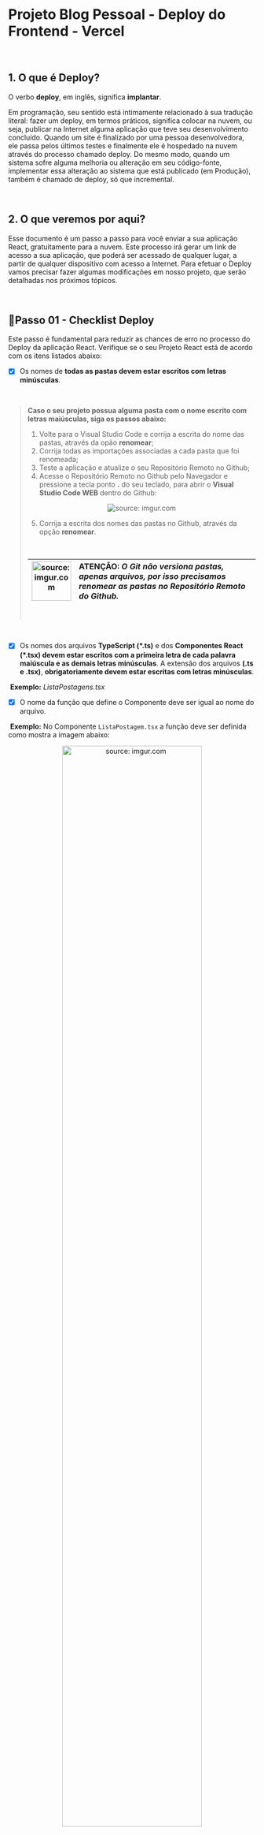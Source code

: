 <h1>Projeto Blog Pessoal - Deploy do Frontend - Vercel</h1>

  <br />



<h2>1. O que é Deploy?</h2>



O verbo **deploy**, em inglês, significa **implantar**.

Em programação, seu sentido está intimamente relacionado à sua tradução literal: fazer um deploy, em termos práticos, significa colocar na nuvem, ou seja, publicar na Internet alguma aplicação que teve seu desenvolvimento concluído.
Quando um site é finalizado por uma pessoa desenvolvedora, ele passa pelos últimos testes e finalmente ele é hospedado na nuvem através do processo chamado deploy.
Do mesmo modo, quando um sistema sofre alguma melhoria ou alteração em seu código-fonte, implementar essa alteração ao sistema que está publicado (em Produção), também é chamado de deploy, só que incremental.

<br />

<h2>2. O que veremos por aqui?</h2>



Esse documento é um passo a passo para você enviar a sua aplicação React, gratuitamente para a nuvem. Este processo irá gerar um link de acesso a sua aplicação, que poderá ser acessado de qualquer lugar, a partir de qualquer dispositivo com acesso a Internet. 
Para efetuar o Deploy vamos precisar fazer algumas modificações em nosso projeto, que serão detalhadas nos próximos tópicos.

<br />

<h2 id="local">👣Passo 01 - Checklist Deploy</h2>



Este passo é fundamental para reduzir as chances de erro no processo do Deploy da aplicação React. Verifique se o seu Projeto React está de acordo com os itens listados abaixo:

- [x] Os nomes de **todas as pastas devem estar escritos com letras minúsculas**.

<br />

> **Caso o seu projeto possua alguma pasta com o nome escrito com letras maiúsculas, siga os passos abaixo:**
>
> 1. Volte para o Visual Studio Code e corrija a escrita do nome das pastas, através da opão **renomear**;
> 2. Corrija todas as importações associadas a cada pasta que foi renomeada;
> 3. Teste a aplicação e atualize o seu Repositório Remoto no Github;
> 4. Acesse o Repositório Remoto no Github pelo Navegador e pressione a tecla ponto **.** do seu teclado, para abrir o **Visual Studio Code WEB** dentro do Github:
>
> <div align="center"><img  src="https://i.imgur.com/8AeqYhi.png"  title="source: imgur.com"  /></div>
>
> 5. Corrija a escrita dos nomes das pastas no Github, através da opção **renomear**.
>
> <br />
>
> | <img src="https://i.imgur.com/hOgWvSc.png" title="source: imgur.com" width="80px"/> | <div align="left"> **ATENÇÃO:** *O Git não versiona pastas, apenas arquivos, por isso  precisamos renomear as pastas no Repositório Remoto do Github.* </div> |
> | ------------------------------------------------------------ | ------------------------------------------------------------ |
>
> <br />

<br />

- [x] Os nomes dos arquivos **TypeScript (*.ts)** e dos **Componentes React (*.tsx) devem estar escritos com a primeira letra de cada palavra maiúscula e as demais letras minúsculas**. A extensão dos arquivos **(.ts e .tsx)**, **obrigatoriamente devem estar escritas com letras minúsculas**. 

​	**Exemplo:** *ListaPostagens.tsx*

- [x] O nome da função que define o Componente deve ser igual ao nome do arquivo. 

​	**Exemplo:** No Componente `ListaPostagem.tsx` a função deve ser definida como mostra a imagem abaixo:

<div align="center"><img  src="https://i.imgur.com/M7dvekQ.png"  title="source: imgur.com"  width="75%"/></div>

<br />

> [!NOTE]
>
> *Observe que tanto na assinatura da função, quanto na exportação da função (indicados na imagem acima pelas setas verdes), a grafia do nome está exatamente igual ao nome do arquivo .tsx*

<br />

- [x] Verifique se as importações dos Componentes e Bibliotecas estão corretas, **principalmente em relação a escrita** (letras maiúsculas e minúsculas).

<br />

<h2 id="local">👣Passo 02 - Testar o Projeto React no seu computador</h2>



1. Execute a sua aplicação localmente pelo Visual Studio Code

2. Abra o Projeto React no seu navegador

3. A sua aplicação deverá exibir a tela de **Login (Usuário e Senha)**. 

4. Cadastre um novo Usuário na aplicação e experimente fazer o login.

5. Após o login, teste todas as funcionalidades do seu Projeto.

6. Antes de continuar a configuração do projeto para efetuar o Deploy, não esqueça de **parar a execução do Projeto no Terminal do Visual Studio Code**.

<br />

> [!IMPORTANT]
>
> Não esqueça de checar se o usuário **root@root.com** está ativo no Backend, e principalmente não altere ou divulgue a senha padrão. Os instrutores da sua turma utilizarão este usuário para abrir, testar e corrigir a sua aplicação.

<br />

> [!WARNING]
>
> **Lembre-se que antes de fazer o Deploy é fundamental que a aplicação esteja rodando e sem erros.**

<br />

<h2>👣 Passo 03 - Criar uma conta grátis na Vercel</h2>

<br />

<h3>3.1 O que é a Vercel?</h3>



A **Vercel** é uma plataforma de computação em nuvem que permite que os desenvolvedores construam e dimensionem uma aplicação web personalizada com suas ferramentas e estruturas favoritas. Você pode implantar seu código-fonte diretamente a partit do Git ouvia CLI (Terminal), desfrutar de tempos de carregamento rápidos, segurança e colaboração com sua equipe. A Vercel é conhecida por ser a criadora do framework **Next JS**, voltado para o React. Além disso, a plataforma oferece uma série de recursos, como templates de início rápido, streaming sem configuração, infraestrutura altamente otimizada, escalabilidade e muito mais. 

A **Vercel**  é classificada como um **PaaS** (plataforma como serviço), ou seja, é um conjunto de serviços para criar e gerenciar aplicativos na nuvem. PaaS fornece os componentes de infraestrutura, que permitem que as pessoas Desenvolvedoras criem, integrem, migrem, implementem, protejam e gerenciem aplicativos móveis e da web, de forma simples e rápida.

> **Modelos de Serviços na Nuvem:**
>
> - **Plataforma como um serviço (PaaS):** Um provedor de serviços oferece acesso a um ambiente baseado em cloud no qual os usuários podem desenvolver e fornecer aplicativos. Além do **Netlify**, o **Netlify** e o **Azure** da Microsoft também utilizam este modelo.
> - **Infraestrutura como um serviço (IaaS):**  Um provedor de serviços fornece aos clientes acesso Pay As You Go (Pague pelo que você usar), para armazenamento, rede, servidores e outros recursos de computação na cloud. O **AWS da Amazon e a Digital Ocean** seguem este modelo.
> - **Software como um serviço (SaaS):** Um provedor de serviços oferece softwares e aplicativos por meio da Internet. Os usuários subscrevem ao software e o acessam por meio da web ou de API's do fabricante. o **Google Apps e do Microsoft Office 365** seguem este modelo.

Um grande diferencial da Vercel é que ele oferece **contas gratuitas**, o chamado **Plano Hobby**, com algumas limitações, que permitem hospedar aplicações desenvolvidas em diversos Frameworks e Bibliotecas Frontend como: **React, Angular, VUE, NEXT, entre outros**.

**Principais Limitações do Plano Gratuito:**

- Ambientes limitados, 
- Não oferece suporte a e-mail
- Não oferece suporte de **SLA (Service Level Agreement)**, ou seja, um Acordo de Nível de Serviço, que se trata de um contrato que estabelece os direitos e as obrigações entre contratado e contratante, visando alinhar expectativas e garantir o cumprimento da qualidade, da quantidade, dos prazos e de outros aspectos relevantes de um acordo.
- Não oferece suporte ao Deploy de Repositórios criados dentro de uma Organização do Github.

**Principais Vantagens do Plano Gratuito:**

- **O Plano Hobby não é um Plano de avaliação do serviço:** O plano gratuito não tem data de validade, pois é um nível gratuito e não uma avaliação gratuita.
- **Configuração do Projeto e Deploy**: No painel da Vercel, podemos criar um novo projeto ou associar ao seu repositório de código fonte, além de configurar opções de deploy, como o ambiente (produção, desenvolvimento, etc.), variáveis de ambiente e as configurações de domínio, se necessário.
- **Deploy Automático**: A Vercel suporta a implantação automática, o que significa que, sempre que você envia alterações para o repositório associado, a Vercel automaticamente constrói e implanta a nova versão da aplicação.
- **Monitoramento e Logs**: Após a implantação, a Vercel oferece ferramentas de monitoramento e geração de logs para ajudar a rastrear o desempenho e os erros da aplicação.
- **Domínio Personalizado**: Se desejar, você pode configurar um domínio personalizado para a aplicação, o que envolve configurações DNS e SSL.
- **Atualizações Contínuas**: À medida que você faz alterações na aplicação, pode continuar a enviar novas versões para a Vercel, e o processo de deploy é repetido automaticamente.
- **Escalabilidade**: A Vercel oferece escalabilidade automática, o que significa que a aplicação se ajustará automaticamente ao volume de tráfego, garantindo que ela permaneça disponível mesmo com grande demanda.

<br />

<div align="left"><img src="https://i.imgur.com/QTJW29A.png" title="source: imgur.com" width="4%"/> <a href="https://vercel.com/docs" target="_blank"><b>Documentação da Vercel</b></a></div>

<br />

Vamos criar a conta na Vercel para fazermos o Deploy:

1) Acesse o endereço: **https://vercel.com/**

<div align="center"><img  src="https://i.imgur.com/slB4Yn9.png"  title="source: imgur.com"  /></div>

2. Na página inicial, clique no botão **Sign Up**, no canto superior direito.

<div  align="center"><img  src="https://i.imgur.com/5bx4zIz.png"  title="source: imgur.com"  width="90%"/></div>

3. Na janela **Create Your Vercel Account**, selecione a primeira opção (**Hobby**).

<div  align="center"><img  src="https://i.imgur.com/8Zi6AIQ.png"  title="source: imgur.com"  /></div>

4. Na sequência, insira o seu nome e clique em **Continue**.

<div  align="center"><img  src="https://i.imgur.com/M3S47Jq.png"  title="source: imgur.com"  /></div>

5. Na janela **Let's connect your Git provider**, a Vercel solicitará que você escolha uma das 3 plataformas Git para criar a  sua conta e compartilhar o seu código durante o processo do Deploy. Clique na opção **Continue with Github** e aguarde até que a conexão entre as plataformas seja finalizada.

<div  align="center"><img  src="https://i.imgur.com/sdbbwI7.png"  title="source: imgur.com" /></div>

6. Na próxima janela, caso seja solicitado, digite o endereço do e-mail ou usuário do Github, além da senha, que você utiliza para acessar a sua conta do **Github**, e em seguida clique no botão  **Sign in**.

<div  align="center"><img  src="https://i.imgur.com/hiQ3qjp.png" title="source: imgur.com" /></div>

7. Na próxima janela, autorize a Vercel a acessar a sua conta do Github, clicando no botão  **Authorize Vercel**.

<div  align="center"><img  src="https://i.imgur.com/1Szg2qv.png" title="source: imgur.com" /></div>

8. Depois de autorizar o acesso da sua conta Verce,l na sua conta do Github, sua conta será validada e você será redirecionado para a tela de configuração **Vercel**, como mostra a imagem abaixo:

<div  align="center"><img  src="https://i.imgur.com/FkzzYwA.png" title="source: imgur.com"  /></div>

<br />

> [!WARNING]
>
> **Conclua todas etapas do processo de criação da conta na Vercel antes de avançar para o próximo passo do Deploy.**

<br />

<h2>👣 Passo 04 - Ocultar a URL (endereço) da API no Projeto React</h2>



Para que ninguém saiba o endereço do deploy do seu Backend, vamos ocultar a URL do Backend, através da criação de uma Variável de Ambiente:

1. **Dentro da pasta raiz do Projeto React**, crie um arquivo chamado **.env**, como mostra a imagem abaixo:

<div align="center"><img src="https://i.imgur.com/gWhc1PM.png" title="source: imgur.com" /></div>

<br />

> [!CAUTION]
>
> Um Erro muito comum é criar o arquivo **.env** dentro de alguma pasta do projeto. O arquivo **.env**, **<u>obrigatoriamente deve ser criado na pasta raiz do seu projeto (blogpessoal)</u>**, como mostra a imagem acima. Caso contrário, o seu Projeto React deixará de funcionar localmente.

<br />

2. Na pasta **src/services**, abra o arquivo **Service.ts** 

<div align="center"><img src="https://i.imgur.com/nJ3rJPb.png" title="source: imgur.com" /></div>

3. Localize o trecho de código abaixo:

<div align="center"><img src="https://i.imgur.com/XepCKt4.png" title="source: imgur.com" /></div>

4. Copie <u>**apenas o endereço do deploy do seu Backend**</u> (no local indicado pela seta verde na imagem acima)
5. Dentro do arquivo **.env**, adicione este endereço na variável de ambiente **VITE_API_URL**, conforme o exemplo abaixo:

```bash
VITE_API_URL=https://meuprojeto.onrender.com
```

<br />

| <img src="https://i.imgur.com/vVDBDG0.png" title="source: imgur.com" width="100px"/> | <div align="left"> **ALERTA DE BSM:** *Mantenha a Atenção aos Detalhes ao criar o arquivo .env. O endereço https inserido na variável <u>deve ser o endereço do Deploy da sua aplicação na nuvem</u>, sem nenhum caminho adicional, ou seja, o endereço principal, assim como foi adicionado na Service, sem as aspas no caso do arquivo .env.* </div> |
| ------------------------------------------------------------ | ------------------------------------------------------------ |

<br />

> [!WARNING]
>
> O nome da variável deve ser escrito em letras maiúsculas (**VITE_API_URL**), e o nome obrigatoriamente deve começar com o prefixo ‘**VITE_**’, devido a uma regra de funcionamento interno do Vite, que usamos para criar o projeto React.

<br />

Na sequência, na nossa Classe Service, vamos alterar a **BaseURL** do **Axios**, para utilizar essa variável, da seguinte forma:

1. Volte para o arquivo **Service**, localizado na pasta **src/services**
2. Altere a BaseURL pelo trecho de código abaixo:

```tsx
baseURL: import.meta.env.VITE_API_URL
```

3. após a alteração, a **BaseURL** ficará igual a imagem abaixo:

<div align="center"><img src="https://i.imgur.com/WHXYmA2.png" title="source: imgur.com" /></div>

Para finalizar, vamos modiﬁcar o nosso arquivo **.gitignore**, para que o nosso arquivo **.env** não seja enviado para o Github, funcionando apenas no nosso computador, da seguinte forma:

1. Abra o arquivo **.gitignore**, localizado na pasta raiz do projeto:

<div align="center"><img src="https://i.imgur.com/R4p82QU.png" title="source: imgur.com" /></div>

2. Adicione a linha abaixo no arquivo **.gitignore**:

```tsx
.env
```

3. após a alteração, o arquivo **.gitignore** ficará semelhante a imagem abaixo:

<div align="center"><img src="https://i.imgur.com/BO2DAk5.png" title="source: imgur.com" /></div>

A linha adicionada pode ser colocada em qualquer ponto do arquivo, não precisa estar exatamente no mesmo local indicado na imagem acima.

<br />

<h2>👣 Passo 05 - Desativar o Lint</h2>



Para evitar erros no deploy, vamos veriﬁcar se o **Lint** está ativado no projeto. Caso esteja, iremos desativá-lo.

> **Lint:** É uma ferramenta de análise de código estático usada para sinalizar erros de programação, bugs,  erros estilísticos e construções suspeitas. 

1. Abra o arquivo **tsconfig.json**, localizado na pasta raiz do projeto:

<div align="center"><img src="https://i.imgur.com/55D6q8P.png" title="source: imgur.com" /></div>

2. Localize as linhas abaixo no arquivo **tsconfig.json**:

```json
/* Linting */
    "strict": true,
    "noUnusedLocals": true,
    "noUnusedParameters": true,
    "noFallthroughCasesInSwitch": true
```

3. Se estas linhas forem encontradas no arquivo **tsconfig.json**, deixe estas linhas comentadas, como mostra o trecho de código abaixo:

```json
/* Linting */
    // "strict": true,
    // "noUnusedLocals": true,
    // "noUnusedParameters": true,
    // "noFallthroughCasesInSwitch": true
```

4. Caso estas linhas não sejam encontradas no arquivo **tsconfig.json**, verifique se o seu projeto possui um arquivo chamado **tsconfig.app.json**, como mostra a imagem abaixo:

<div align="center"><img src="https://i.imgur.com/buakSo0.png" title="source: imgur.com" /></div>

5. Localize as linhas abaixo no arquivo **tsconfig.app.json**:

```json
/* Linting */
    "strict": true,
    "noUnusedLocals": true,
    "noUnusedParameters": true,
    "noFallthroughCasesInSwitch": true
```

6. Se estas linhas forem encontradas no arquivo **tsconfig.app.json**, deixe estas linhas comentadas, como mostra o trecho de código abaixo:

```json
/* Linting */
    // "strict": true,
    // "noUnusedLocals": true,
    // "noUnusedParameters": true,
    // "noFallthroughCasesInSwitch": true
```

7. Caso estas linhas não sejam encontradas em nenhum dos dois arquivos, ignore este passo.

</br>

<h2>👣 Passo 06 - Apagar o arquivo package-lock.json</h2>



O arquivo **package-lock.json**, assim como o arquivo **yarn.lock**, permite que os Gerenciadores de Pacotes NPM e Yarn encontrem as dependências dentro da pasta **node_modules** de forma rápida e atualize as Bibliotecas quando necessário. Entretanto, os dois juntos podem causar algumas inconsistências no Deploy. 

1. Apague o arquivo **package-lock.json**, localizado na pasta raiz do seu projeto:

<div  align="center"><img  src="https://i.imgur.com/oqRo6Gm.png"  title="source: imgur.com"  /></div>

2. Caso o arquivo **package-lock.json** não exista, ignore este passo.

<br />

> [!CAUTION]
>
> **ATENÇÃO: Muito cuidado para não apagar o arquivo package.json, pois sem este arquivo o seu projeto não irá funcionar, pois nele estão armazenadas a lista de Bibliotecas utilizadas na construção do Projeto entre outras informaçãos fundamentais.**

<br />

<div align="left"><img src="https://i.imgur.com/JACNZiR.png" title="source: imgur.com" width="5%"/> <a href="https://github.com/rafaelq80/blogpessoal_react_2024/tree/27_deploy" target="_blank"><b>Código fonte do projeto finalizado</b></a></div>

<br />

<h2>👣 Passo 07 - Atualizar o repositório do projeto no Github</h2>



1. Envie as atualizações do seu projeto para o repositório do Github, através do **Terminal do Visual Studio Code**, utilizando os comandos abaixo:

   ```bash
    git add .
    
    git commit -m “Deploy do Projeto Blog Pessoal”
    
    git push origin main
   ```

<br />

> [!IMPORTANT]
>
> Para executarmos o Deploy do Projeto React, o mesmo deve estar disponível na **Branch main** do Repositório Remoto do Github. **Todas as plataformas de Deploy, principalmente quando utilizamos uma conta gratuita, sempre utilizam a Branch main do repositório para realizar o processo do Deploy**.

<br />

> [!WARNING]
>
> Para efetuar o Deploy, o projeto React **OBRIGATORIAMENTE** precisa estar em um **REPOSITÓRIO EXCLUSIVO** no Github e não pode estar **DENTRO DE UMA PASTA**, ou seja, ao abrir o repositório do projeto no Github, o conteúdo exibido será semelhante ao da imagem abaixo.

<br />

<div  align="center"><img  src="https://i.imgur.com/bnCkoTh.png"  title="source: imgur.com"  /></div>

<br />

> [!IMPORTANT]
>
> **Caso o seu repositório esteja diferente da imagem acima, você precisará ajustar o seu repositório.**

<br />

<h2>👣 Passo 08 - Criar o Deploy na Vercel</h2>



1. De volta a sua conta na Vercel, na Janela **Let's build something new**, no item **Import Git Repository**, clique na opção **Select a Git Namespace**, indicado na imagem abaixo:

<div  align="center"><img  src="https://i.imgur.com/yZg7BNI.png" title="source: imgur.com"  /></div>

2. Na lista de opções que será exibida, clique no item **Add Github Account**.

<div  align="center"><img  src="https://i.imgur.com/zh46Cyr.png" title="source: imgur.com" width="90%"/></div>

3. Na janela **Install Vercel**, clique no botão **Install**, para concordar que a Vercel acesse todos os repositórios da sua conta no Github.

<div  align="center"><img  src="https://i.imgur.com/kB9RIdx.png" title="source: imgur.com" /></div>

4. Após esse processo, todos os seus repositórios serão importados para dentro da sua conta na Vercel.

<div  align="center"><img  src="https://i.imgur.com/exB3eH5.png" title="source: imgur.com" /></div>

5. Localize o repositório do **Projeto Blog Pessoal React** e clique no botão **Import** ao lado do repositório. 

<div  align="center"><img  src="https://i.imgur.com/J5SBaVJ.png" title="source: imgur.com" /></div>

6. A Vercel irá carregar o projeto Blog Pessoal na sua conta e você será redirecionado para a página de Deploy.

<div  align="center"><img src="https://i.imgur.com/O6g2Nxc.png" title="source: imgur.com" /></div>

7. Na opção **Framework Presset**, verifique se está definido como **Vite**. 

<div  align="center"><img src="https://i.imgur.com/TWZqyln.png" title="source: imgur.com" /></div>

8. Caso não esteja, altere para Vite.
9. Na sequência, vamos adicionar a variável com a URL do Backend. Clique na opção **Environment Variables**

<div  align="center"><img src="https://i.imgur.com/zRIRx1H.png" title="source: imgur.com" width="90%"/></div>

10. Na propriedade **Key**, insira o nome da variável (**VITE_API_URL**) e na opção **Value**, insira a URL do seu Backend (**[https://meuprojeto.onrender.com](https://meuprojeto.onrender.com/)**):

<div  align="center"><img src="https://i.imgur.com/cbXXOJ3.png" title="source: imgur.com" width="90%"/></div>

11. Clique no botão **Add** para criar a variável. Obsereve que a nova variável foi adicionada na lista abaixo:

<div  align="center"><img src="https://i.imgur.com/vBx2YMQ.png" title="source: imgur.com" width="90%"/></div>

12. Para iniciar o Deploy, clique no botão **Deploy** e aguarde a finalização do processo.

<div  align="center"><img src="https://i.imgur.com/XWHoZes.png" title="source: imgur.com" /></div>

13. Acompanhe o processo do Deploy no item **Log do Deploy**, como mostra a imagem abaixo:

<div  align="center"><img src="https://i.imgur.com/1AbMdCw.png" title="source: imgur.com" /></div>

14. Se o processo for bem-sucedido, a Vercel irá te parabenizar e então você verá uma tela semelhante a imagem abaixo, contendo uma imagem com a prévia da página index:

<div  align="center"><img src="https://i.imgur.com/TSQGzzV.png" title="source: imgur.com" /></div>

15. Clique na imagem prévia do projeto para visualizar o deploy no Navegador.

<div  align="center"><img src="https://i.imgur.com/vVCOyCP.png" title="source: imgur.com" /></div>

16. Faça o login e teste toda a sua aplicação.

<br />

| <img src="https://i.imgur.com/vVDBDG0.png" title="source: imgur.com" width="100px"/> | <p align="justify"> **ALERTA DE BSM:** *Mantenha a atenção aos detalhes e a persistência. Teste todas as funcionalidades da aplicação e verifique se tudo está funcionando corretamente*. </p> |
| ------------------------------------------------------------ | ------------------------------------------------------------ |

<br />

<h2>👣 Passo 09 - Copiar o Link do Deploy na Vercel</h2>



Para copiar o link do Deploy, que será enviado no Canvas, siga os passos abaixo:

1. Volte para a tela **Congratulations**, na Página da Vercel e clique no botão **Continue to Dashboard**:

<div  align="center"><img src="https://i.imgur.com/r6wNlBI.png" title="source: imgur.com" /></div>

2. Será exibida a janela **Production Deployment**:

<div  align="center"><img src="https://i.imgur.com/2OYo377.png" title="source: imgur.com" /></div>

3. Observe que serão exibidos 2 links: **Deployment** e **Domains**
4. Copie o link disponível na opção **Domains**, destacado na imagem abaixo:

<div  align="center"><img src="https://i.imgur.com/ttp7BdX.png" title="source: imgur.com" /></div>

5. Este será o link que você enviará no Canvas. No exemplo acima (**https://blogpessoal.vercel.app/**)

<br />

> [!IMPORTANT]
>
> O endereço do seu Deploy na Vercel será diferente do exemplo acima.

<br />


<h2 id="update">3. Como atualizar o Deploy na Vercel? </h2>

<br />

| <img src="https://i.imgur.com/vVDBDG0.png" title="source: imgur.com" width="150px"/> | <p align="justify"> **ALERTA DE BSM:** *Mantenha a atenção aos detalhes. Este item você utilizará apenas se você precisar alterar alguma coisa no seu Projeto React e atualizar a aplicação na nuvem*. </p> |
| ------------------------------------------------------------ | ------------------------------------------------------------ |

<br />

1. No exemplo abaixo, vemos um erro de importação no Projeto React:

<div  align="center"><img src="https://i.imgur.com/RKb4PoD.png" title="source: imgur.com" /></div>

2. Clique no botão **Go to Project**. Você será redirecionado para a Página do Projeto, que estará indicando que o **Deploy falhou!**:

<div  align="center"><img src="https://i.imgur.com/PUy7XTJ.png" title="source: imgur.com" /></div>

3. Faça as alterações necessárias no código do seu projeto no Visual Studio Code para corrigir os erros, execute localmente e verifique se está tudo funcionando corretamente, **sem erros**.
4. Envie as atualizações do seu projeto para o Repositório Remoto do Github, através do **Terminal do Visual Studio Code**, utilizando os comandos abaixo: 

```bash
git add .
git commit -m “Atualização do Deploy - Blog Pessoal”
git push origin main
```

5. Ao finalizar o **git push**, a **Vercel** começará a refazer o Deploy. 
6. Volte para a Página do Projeto na Vercel e observe que um novo deploy foi iniciado automaticamente, como mostra a imagem abaixo:

<div  align="center"><img src="https://i.imgur.com/HVTZqvo.png" title="source: imgur.com" /></div>

7. Clique no link ao lado da palavra **Building** e acompanhe o processo pelo **Log da Vercel**.
8. Ao concluir o novo Deploy sem erros, será exibida na parte superior da janela a tela abaixo:

<div  align="center"><img src="https://i.imgur.com/wmR38kt.png" title="source: imgur.com" /></div>

9. Clique no botão **Visit** para abrir a aplicação no navegador, verifique se tudo está funcionando corretamente e não se esqueça de fazer todos os testes.

<br /><br />

<div  align="left"><a  href="README.md"><img  src="https://i.imgur.com/XMgF3gl.png"  title="source: imgur.com"  width="3%"/>Voltar</a></div>
